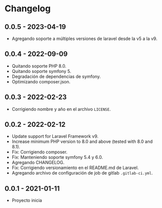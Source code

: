 # Changelog

## 0.0.5 - 2023-04-19

- Agregando soporte a múltiples versiones de laravel desde la v5 a la v9.

## 0.0.4 - 2022-09-09

- Quitando soporte PHP 8.0.
- Quitando soporte symfony 5.
- Degradación de dependencias de symfony.
- Optimizando composer.json.

## 0.0.3 - 2022-02-23

- Corrigiendo nombre y año en el archivo ```LICENSE```.

## 0.0.2 - 2022-02-12

- Update support for Laravel Framework v9.
- Increase minimum PHP version to 8.0 and above (tested with 8.0 and 8.1).
- Fix: Corrigiendo composer.
- Fix: Manteniendo soporte symfony 5.4 y 6.0.
- Agregando CHANGELOG.
- Fix: Corrigiendo versionamiento en el README.md de Laravel.
- Agregando archivo de configuración de job de gitlab ```.gitlab-ci.yml```.

## 0.0.1 - 2021-01-11

- Proyecto inicia

